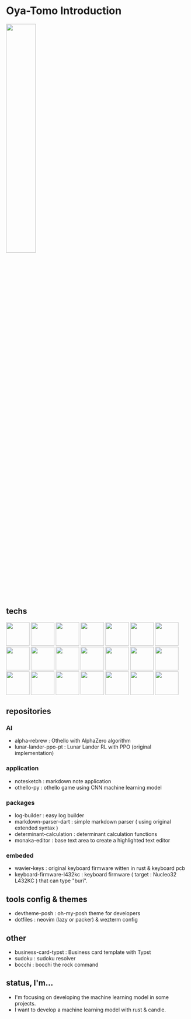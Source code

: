 # Oya-Tomo Introduction

<div>
    <img style="height: auto; width: 40%;" class="img" src="https://github-readme-stats.vercel.app/api/top-langs/?username=Oya-Tomo&theme=vue&langs_count=8&layout=compact" />
</div>

## techs

<div>
  <img src="https://cdn.jsdelivr.net/gh/devicons/devicon@latest/icons/python/python-original.svg" height=64/>
  <img src="https://cdn.jsdelivr.net/gh/devicons/devicon@latest/icons/pytorch/pytorch-original.svg" height=64/>
  <img src="https://cdn.jsdelivr.net/gh/devicons/devicon@latest/icons/numpy/numpy-original.svg" height=64/>
  <img src="https://cdn.jsdelivr.net/gh/devicons/devicon@latest/icons/fastapi/fastapi-original.svg" height=64/>
  <img src="https://cdn.jsdelivr.net/gh/devicons/devicon@latest/icons/openapi/openapi-original.svg" height=64/>
  <img src="https://cdn.jsdelivr.net/gh/devicons/devicon@latest/icons/sqlalchemy/sqlalchemy-original.svg" height=64/>
  <img src="https://cdn.jsdelivr.net/gh/devicons/devicon@latest/icons/postgresql/postgresql-original.svg" height=64/>
  <img src="https://cdn.jsdelivr.net/gh/devicons/devicon@latest/icons/sqlite/sqlite-original.svg" height=64/>
  <img src="https://cdn.jsdelivr.net/gh/devicons/devicon@latest/icons/flutter/flutter-original.svg" height=64/>
  <img src="https://cdn.jsdelivr.net/gh/devicons/devicon@latest/icons/raspberrypi/raspberrypi-original.svg" height=64/>
  <img src="https://cdn.jsdelivr.net/gh/devicons/devicon@latest/icons/rust/rust-original.svg" height=64/>
  <img src="https://cdn.jsdelivr.net/gh/devicons/devicon@latest/icons/vscode/vscode-original.svg" height=64/>
  <img src="https://cdn.jsdelivr.net/gh/devicons/devicon@latest/icons/neovim/neovim-original.svg" height=64/>
  <img src="https://cdn.jsdelivr.net/gh/devicons/devicon@latest/icons/lua/lua-original.svg" height=64/>
  <img src="https://cdn.jsdelivr.net/gh/devicons/devicon@latest/icons/nodejs/nodejs-original.svg" height=64/>
  <img src="https://cdn.jsdelivr.net/gh/devicons/devicon@latest/icons/react/react-original.svg" height=64/>
  <img src="https://cdn.jsdelivr.net/gh/devicons/devicon@latest/icons/typescript/typescript-original.svg" height=64/>
  <img src="https://cdn.jsdelivr.net/gh/devicons/devicon@latest/icons/sass/sass-original.svg" height=64/>
  <img src="https://cdn.jsdelivr.net/gh/devicons/devicon@latest/icons/ubuntu/ubuntu-original.svg" height=64/>
  <img src="https://cdn.jsdelivr.net/gh/devicons/devicon@latest/icons/linux/linux-original.svg" height=64/>
  <img src="https://cdn.jsdelivr.net/gh/devicons/devicon@latest/icons/docker/docker-original.svg" height=64/>
</div>

## repositories

### AI

- alpha-rebrew : Othello with AlphaZero algorithm
- lunar-lander-ppo-pt : Lunar Lander RL with PPO (original implementation)

### application

- notesketch : markdown note application
- othello-py : othello game using CNN machine learning model

### packages

- log-builder : easy log builder
- markdown-parser-dart : simple markdown parser ( using original extended syntax )
- determinant-calculation : determinant calculation functions
- monaka-editor : base text area to create a highlighted text editor

### embeded

- wavier-keys : original keyboard firmware witten in rust & keyboard pcb
- keyboard-firmware-l432kc : keyboard firmware ( target : Nucleo32 L432KC ) that can type "buri".

## tools config & themes

- devtheme-posh : oh-my-posh theme for developers
- dotfiles : neovim (lazy or packer) & wezterm config

## other

- business-card-typst : Business card template with Typst
- sudoku : sudoku resolver
- bocchi : bocchi the rock command

## status, I'm...

- I'm focusing on developing the machine learning model in some projects.
- I want to develop a machine learning model with rust & candle.
